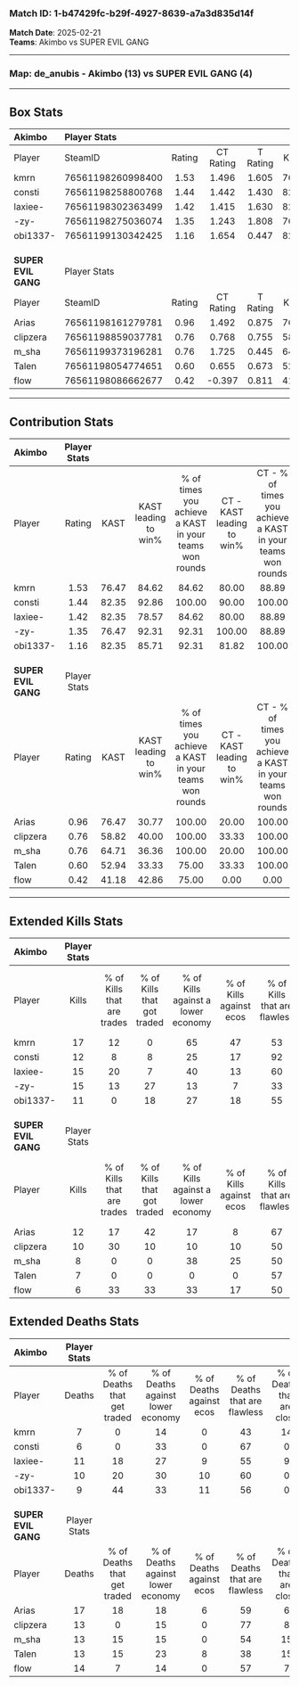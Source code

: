 ### Match ID: 1-b47429fc-b29f-4927-8639-a7a3d835d14f  
**Match Date**: 2025-02-21  
**Teams**: Akimbo vs SUPER EVIL GANG  

---  

### **Map**: de_anubis - Akimbo (13) vs SUPER EVIL GANG (4)  
---  

## Box Stats  

| **Akimbo**          | Player Stats      |        |           |          |       |      |       |         |        |      |     |
| :- | :- | :-: | :-: | :-: | :-: | :-: | :-: | :-: | :-: | :-: | :-: |
| Player              | SteamID           | Rating | CT Rating | T Rating | KAST  | ADR  | Kills | Assists | Deaths | K/D  | HS% |
| kmrn                | 76561198260998400 |  1.53  |   1.496   |  1.605   | 76.47 | 78.8 |  17   |    2    |   7    | 2.43 | 58  |
| consti              | 76561198258800768 |  1.44  |   1.442   |  1.430   | 82.35 | 97.7 |  12   |    7    |   6    | 2.00 | 33  |
| laxiee-             | 76561198302363499 |  1.42  |   1.415   |  1.630   | 82.35 | 97.4 |  15   |    4    |   11   | 1.36 | 40  |
| -zy-                | 76561198275036074 |  1.35  |   1.243   |  1.808   | 76.47 | 83.0 |  15   |    2    |   10   | 1.50 | 53  |
| obi1337-            | 76561199130342425 |  1.16  |   1.654   |  0.447   | 82.35 | 66.3 |  11   |    2    |   9    | 1.22 | 45  |
|                     |                   |        |           |          |       |      |       |         |        |      |     |
|                     |                   |        |           |          |       |      |       |         |        |      |     |
|                     |                   |        |           |          |       |      |       |         |        |      |     |
| **SUPER EVIL GANG** | Player Stats      |        |           |          |       |      |       |         |        |      |     |
| Player              | SteamID           | Rating | CT Rating | T Rating | KAST  | ADR  | Kills | Assists | Deaths | K/D  | HS% |
| Arias               | 76561198161279781 |  0.96  |   1.492   |  0.875   | 76.47 | 77.5 |  12   |    3    |   17   | 0.71 | 66  |
| clipzera            | 76561198859037781 |  0.76  |   0.768   |  0.755   | 58.82 | 49.2 |  10   |    1    |   13   | 0.77 | 70  |
| m_sha               | 76561199373196281 |  0.76  |   1.725   |  0.445   | 64.71 | 63.2 |   8   |    4    |   13   | 0.62 | 62  |
| Talen               | 76561198054774651 |  0.60  |   0.655   |  0.673   | 52.94 | 58.3 |   7   |    3    |   13   | 0.54 | 71  |
| flow                | 76561198086662677 |  0.42  |  -0.397   |  0.811   | 41.18 | 55.9 |   6   |    3    |   14   | 0.43 | 66  |
---  

## Contribution Stats  

| **Akimbo**          | Player Stats |       |                      |                                                        |                           |                                                             |                          |                                                            |
| :- | :-: | :-: | :-: | :-: | :-: | :-: | :-: | :-: |
| Player              |    Rating    | KAST  | KAST leading to win% | % of times you achieve a KAST in your teams won rounds | CT - KAST leading to win% | CT - % of times you achieve a KAST in your teams won rounds | T - KAST leading to win% | T - % of times you achieve a KAST in your teams won rounds |
| kmrn                |     1.53     | 76.47 |        84.62         |                         84.62                          |           80.00           |                            88.89                            |          100.00          |                           75.00                            |
| consti              |     1.44     | 82.35 |        92.86         |                         100.00                         |           90.00           |                           100.00                            |          100.00          |                           100.00                           |
| laxiee-             |     1.42     | 82.35 |        78.57         |                         84.62                          |           80.00           |                            88.89                            |          75.00           |                           75.00                            |
| -zy-                |     1.35     | 76.47 |        92.31         |                         92.31                          |          100.00           |                            88.89                            |          80.00           |                           100.00                           |
| obi1337-            |     1.16     | 82.35 |        85.71         |                         92.31                          |           81.82           |                           100.00                            |          100.00          |                           75.00                            |
|                     |              |       |                      |                                                        |                           |                                                             |                          |                                                            |
|                     |              |       |                      |                                                        |                           |                                                             |                          |                                                            |
|                     |              |       |                      |                                                        |                           |                                                             |                          |                                                            |
| **SUPER EVIL GANG** | Player Stats |       |                      |                                                        |                           |                                                             |                          |                                                            |
| Player              |    Rating    | KAST  | KAST leading to win% | % of times you achieve a KAST in your teams won rounds | CT - KAST leading to win% | CT - % of times you achieve a KAST in your teams won rounds | T - KAST leading to win% | T - % of times you achieve a KAST in your teams won rounds |
| Arias               |     0.96     | 76.47 |        30.77         |                         100.00                         |           20.00           |                           100.00                            |          37.50           |                           100.00                           |
| clipzera            |     0.76     | 58.82 |        40.00         |                         100.00                         |           33.33           |                           100.00                            |          42.86           |                           100.00                           |
| m_sha               |     0.76     | 64.71 |        36.36         |                         100.00                         |           20.00           |                           100.00                            |          50.00           |                           100.00                           |
| Talen               |     0.60     | 52.94 |        33.33         |                         75.00                          |           33.33           |                           100.00                            |          33.33           |                           66.67                            |
| flow                |     0.42     | 41.18 |        42.86         |                         75.00                          |           0.00            |                            0.00                             |          42.86           |                           100.00                           |
---  

## Extended Kills Stats  

| **Akimbo**          | Player Stats |                            |                            |                                    |                         |                              |                                 |                                       |                    |           |
| :- | :-: | :-: | :-: | :-: | :-: | :-: | :-: | :-: | :-: | :-: |
| Player              |    Kills     | % of Kills that are trades | % of Kills that got traded | % of Kills against a lower economy | % of Kills against ecos | % of Kills that are flawless | % of Kills that are close duels | % of Kills that are assisted by flash | Pistol Round Kills | AWP Kills |
| kmrn                |      17      |             12             |             0              |                 65                 |           47            |              53              |                6                |                   0                   |         0          |     1     |
| consti              |      12      |             8              |             8              |                 25                 |           17            |              92              |                0                |                   8                   |         8          |     0     |
| laxiee-             |      15      |             20             |             7              |                 40                 |           13            |              60              |                7                |                   0                   |         0          |     2     |
| -zy-                |      15      |             13             |             27             |                 13                 |            7            |              33              |               20                |                   0                   |         0          |     0     |
| obi1337-            |      11      |             0              |             18             |                 27                 |           18            |              55              |               18                |                   0                   |         0          |     0     |
|                     |              |                            |                            |                                    |                         |                              |                                 |                                       |                    |           |
|                     |              |                            |                            |                                    |                         |                              |                                 |                                       |                    |           |
|                     |              |                            |                            |                                    |                         |                              |                                 |                                       |                    |           |
| **SUPER EVIL GANG** | Player Stats |                            |                            |                                    |                         |                              |                                 |                                       |                    |           |
| Player              |    Kills     | % of Kills that are trades | % of Kills that got traded | % of Kills against a lower economy | % of Kills against ecos | % of Kills that are flawless | % of Kills that are close duels | % of Kills that are assisted by flash | Pistol Round Kills | AWP Kills |
| Arias               |      12      |             17             |             42             |                 17                 |            8            |              67              |                0                |                   0                   |         0          |     4     |
| clipzera            |      10      |             30             |             10             |                 10                 |           10            |              50              |               10                |                   0                   |         1          |     1     |
| m_sha               |      8       |             0              |             0              |                 38                 |           25            |              50              |                0                |                   0                   |         0          |     2     |
| Talen               |      7       |             0              |             0              |                 0                  |            0            |              57              |               14                |                   0                   |         0          |     3     |
| flow                |      6       |             33             |             33             |                 33                 |           17            |              50              |                0                |                   0                   |         2          |     0     |
## Extended Deaths Stats  

| **Akimbo**          | Player Stats |                             |                                   |                          |                               |                            |                           |               |
| :- | :-: | :-: | :-: | :-: | :-: | :-: | :-: | :-: |
| Player              |    Deaths    | % of Deaths that get traded | % of Deaths against lower economy | % of Deaths against ecos | % of Deaths that are flawless | % of Deaths that are close | % of Deaths while blinded | Deaths to AWP |
| kmrn                |      7       |              0              |                14                 |            0             |              43               |             14             |             0             |       0       |
| consti              |      6       |              0              |                33                 |            0             |              67               |             0              |             0             |       1       |
| laxiee-             |      11      |             18              |                27                 |            9             |              55               |             9              |             0             |       2       |
| -zy-                |      10      |             20              |                30                 |            10            |              60               |             0              |             0             |       0       |
| obi1337-            |      9       |             44              |                33                 |            11            |              56               |             0              |             0             |       0       |
|                     |              |                             |                                   |                          |                               |                            |                           |               |
|                     |              |                             |                                   |                          |                               |                            |                           |               |
|                     |              |                             |                                   |                          |                               |                            |                           |               |
| **SUPER EVIL GANG** | Player Stats |                             |                                   |                          |                               |                            |                           |               |
| Player              |    Deaths    | % of Deaths that get traded | % of Deaths against lower economy | % of Deaths against ecos | % of Deaths that are flawless | % of Deaths that are close | % of Deaths while blinded | Deaths to AWP |
| Arias               |      17      |             18              |                18                 |            6             |              59               |             6              |             0             |       2       |
| clipzera            |      13      |              0              |                15                 |            0             |              77               |             8              |             0             |       3       |
| m_sha               |      13      |             15              |                15                 |            0             |              54               |             15             |             0             |       1       |
| Talen               |      13      |             15              |                23                 |            8             |              38               |             15             |             0             |       1       |
| flow                |      14      |              7              |                14                 |            0             |              57               |             7              |             7             |       1       |
